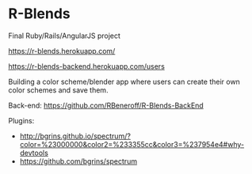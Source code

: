 # R-Blends
Final Ruby/Rails/AngularJS project

https://r-blends.herokuapp.com/

https://r-blends-backend.herokuapp.com/users

Building a color scheme/blender app where users can create their own color schemes and save them.

Back-end: https://github.com/RBeneroff/R-Blends-BackEnd

Plugins:
- http://bgrins.github.io/spectrum/?color=%23000000&color2=%233355cc&color3=%237954e4#why-devtools
- https://github.com/bgrins/spectrum
